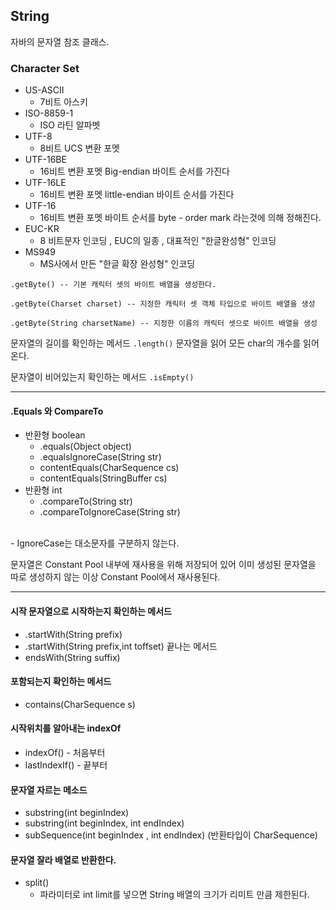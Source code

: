 ## String


자바의 문자열 참조 클래스.


### Character Set
- US-ASCII
  - 7비트 아스키
- ISO-8859-1
  - ISO 라틴 알파벳
- UTF-8
  - 8비트 UCS 변환 포멧
- UTF-16BE
  - 16비트 변환 포멧 Big-endian 바이트 순서를 가진다
- UTF-16LE
  - 16비트 변환 포멧 little-endian 바이트 순서를 가진다
- UTF-16
  - 16비트 변환 포멧 바이트 순서를 byte - order mark 라는것에 의해 정해진다.
- EUC-KR
  - 8 비트문자 인코딩 , EUC의 일종 , 대표적인 "한글완성형" 인코딩
- MS949
  - MS사에서 만든 "한글 확장 완성형" 인코딩

```
.getByte() -- 기본 캐릭터 셋의 바이트 배열을 생성한다.
        
.getByte(Charset charset) -- 지정한 캐릭터 셋 객체 타입으로 바이트 배열을 생성

.getByte(String charsetName) -- 지정한 이름의 캐릭터 셋으로 바이트 배열을 생성
```

문자열의 길이를 확인하는 메서드 ```.length()``` 문자열을 읽어 모든 char의 개수를 읽어온다.

문자열이 비어있는지 확인하는 메서드 ```.isEmpty()```



----

#### .Equals 와 CompareTo 

- 반환형 boolean
  - .equals(Object object)
  - .equalsIgnoreCase(String str)
  - contentEquals(CharSequence cs)
  - contentEquals(StringBuffer cs)
- 반환형 int
  - .compareTo(String str)
  - .compareToIgnoreCase(String str)

<br>
- IgnoreCase는 대소문자를 구분하지 않는다.


문자열은 Constant Pool 내부에 재사용을 위해 저장되어 있어 이미 생성된 문자열을 따로 생성하지 않는 이상 Constant Pool에서 재사용된다.


----

#### 시작 문자열으로 시작하는지 확인하는 메서드
- .startWith(String prefix)
- .startWith(String prefix,int toffset)
끝나는 메서드
- endsWith(String suffix)


#### 포함되는지 확인하는 메서드
- contains(CharSequence s)


#### 시작위치를 알아내는 indexOf
- indexOf()   - 처음부터
- lastIndexIf() - 끝부터 


#### 문자열 자르는 메소드
- substring(int beginIndex)
- substring(int beginIndex, int endIndex)
- subSequence(int beginIndex , int endIndex) (반환타입이 CharSequence)


#### 문자열 잘라 배열로 반환한다.
- split()
  - 파라미터로 int limit를 넣으면 String 배열의 크기가 리미트 만큼 제한된다.